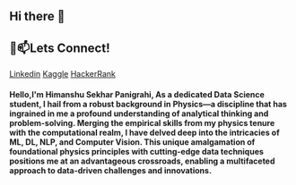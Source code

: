 ## Hi there 👋
## 📣📫Lets Connect!
[Linkedin](https://www.linkedin.com/in/himanshu-sekhar-panigrahi-4830a4255/)
[Kaggle](https://www.kaggle.com/himanshupanigrahi)
[HackerRank](https://www.hackerrank.com/himanshu86panig1)
#### Hello,I'm Himanshu Sekhar Panigrahi, As a dedicated Data Science student, I hail from a robust background in Physics—a discipline that has ingrained in me a profound understanding of analytical thinking and problem-solving. Merging the empirical skills from my physics tenure with the computational realm, I have delved deep into the intricacies of ML, DL, NLP, and Computer Vision. This unique amalgamation of foundational physics principles with cutting-edge data techniques positions me at an advantageous crossroads, enabling a multifaceted approach to data-driven challenges and innovations.
